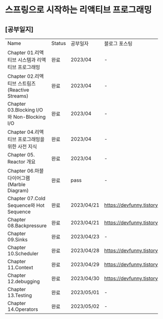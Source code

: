 # 스프링으로 시작하는 리액티브 프로그래밍

## [공부일지]
|                                           |        |            |                                  |
|-------------------------------------------|--------|------------|----------------------------------|
| Name                                      | Status | 공부일자       | 블로그 포스팅                          |
| Chapter 01.리액티브 시스템과 리액티브 프로그래밍           | 완료     | 2023/04    | -                                |
| Chapter 02.리액티브 스트림즈(Reactive Streams)    | 완료     | 2023/04    | -                                |
| Chapter 03.Blocking I/O와 Non-Blocking I/O | 완료     | 2023/04    | -                                |
| Chapter 04.리액티브 프로그래밍을 위한 사전 지식           | 완료     | 2023/04    | -                                |
| Chapter 05. Reactor 개요                    | 완료     | 2023/04    | -                                |
| Chapter 06.마블 다이어그램(Marble Diagram)       | 완료     | pass       | -                                |
| Chapter 07.Cold Sequence와 Hot Sequence    | 완료     | 2023/04/21 | https://devfunny.tistory.com/913 |
| Chapter 08.Backpressure                   | 완료     | 2023/04/21 | https://devfunny.tistory.com/914 |
| Chapter 09.Sinks                          | 완료     | 2023/04/23 | -                                |
| Chapter 10.Scheduler                      | 완료     | 2023/04/28 | https://devfunny.tistory.com/915 |
| Chapter 11.Context                        | 완료     | 2023/04/29 | https://devfunny.tistory.com/916 |
| Chapter 12.debugging                      | 완료     | 2023/04/30 | https://devfunny.tistory.com/917 |
| Chapter 13.Testing                        | 완료     | 2023/05/01 | -                                |
| Chapter 14.Operators                      | 완료     | 2023/05/02 | -                                |